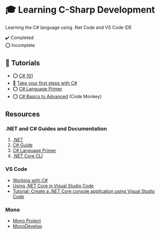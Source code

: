 # :mortar_board: Learning C-Sharp Development

Learning the C# language using .Net Code and VS Code IDE

:heavy_check_mark: Completed  
:o: Incomplete

## :beginner: Tutorials

- :o: [C# 101](csharp-101/)
- :construction: [Take your first steps with C#](learn-paths-csharp-first-steps/)
- :o: [C# Language Primer](csharp-language-premier/)
- :o: [C# Basics to Advanced](https://www.youtube.com/playlist?list=PLzDRvYVwl53t2GGC4rV_AmH7vSvSqjVmz) (Code Monkey)

## Resources

### .NET and C# Guides and Documentation

1. [.NET](https://dotnet.microsoft.com/)
2. [C# Guide](https://docs.microsoft.com/en-us/dotnet/csharp/)
3. [C# Language Primer](<https://docs.microsoft.com/en-us/previous-versions/visualstudio/visual-studio-2008/zkxk2fwf(v=vs.90)>)
4. [.NET Core CLI](https://docs.microsoft.com/en-us/dotnet/core/tools/)

### VS Code

- [Working with C#](https://code.visualstudio.com/docs/languages/csharp)
- [Using .NET Core in Visual Studio Code](https://code.visualstudio.com/docs/languages/dotnet)
- [Tutorial: Create a .NET Core console application using Visual Studio Code](https://docs.microsoft.com/en-us/dotnet/core/tutorials/with-visual-studio-code)

### Mono

- [Mono Project](https://www.mono-project.com/)
- [MonoDevelop](https://www.monodevelop.com/)
